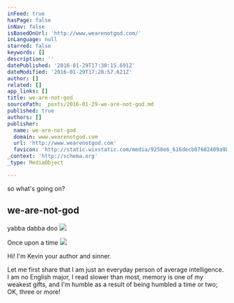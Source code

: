 ```yaml
---
inFeed: true
hasPage: false
inNav: false
isBasedOnUrl: 'http://www.wearenotgod.com/'
inLanguage: null
starred: false
keywords: []
description: ''
datePublished: '2016-01-29T17:30:15.691Z'
dateModified: '2016-01-29T17:28:57.621Z'
author: []
related: []
app_links: []
title: we-are-not-god
sourcePath: _posts/2016-01-29-we-are-not-god.md
published: true
authors: []
publisher:
  name: we-are-not-god
  domain: www.wearenotgod.com
  url: 'http://www.wearenotgod.com'
  favicon: 'http://static.wixstatic.com/media/9258e6_616decb07602409a9b91eeb9d8807877.png/v1/fill/w_16%2Ch_16%2Clg_1/9258e6_616decb07602409a9b91eeb9d8807877.png'
_context: 'http://schema.org'
_type: MediaObject

---
```

so what's going on?

<article style=""><h1>we-are-not-god</h1></article>

yabba dabba doo
![](https://the-grid-user-content.s3-us-west-2.amazonaws.com/a3dbde79-0d0e-466e-b6f5-70c5ce6d8ed1.jpg)

Once upon a time
![](https://the-grid-user-content.s3-us-west-2.amazonaws.com/1117ffb4-e6a8-4703-9c66-7ea9f0118911.jpg)

Hi! I'm Kevin your
author and sinner. 

Let me first share
that I am just an everyday person of average intelligence. I am no English
major, I read slower than most, memory is one of my weakest gifts, and I'm
humble as a result of being humbled a time or two; OK, three or more!